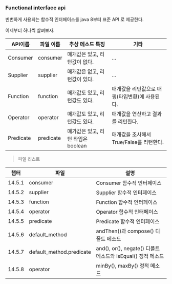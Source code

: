 ### Functional interface api

빈번하게 사용되는 함수적 인터페이스를 java 8부터 표준 API 로 제공한다.

이제부터 하나씩 살펴보자.

| API이름   | 파일 이름 | 추상 메소드 특징                   | 기타                                           |
| --------- | --------- | ---------------------------------- | ---------------------------------------------- |
| Consumer  | consumer  | 매개값은 있고, 리턴값이 없다.      | ...                                            |
| Supplier  | supplier  | 매개값은 없고, 리턴값이 있다.      | ...                                            |
| Function  | function  | 매개값도 있고, 리턴값도 있다.      | 매개값을 리턴값으로 매핑(타입변환)에 사용된다. |
| Operator  | operator  | 매개값도 있고, 리턴값도 있다.      | 매개값을 연산하고 결과를 리턴한다.             |
| Predicate | predicate | 매가값은 있고, 리턴 타입은 boolean | 매개값을 조사해서 True/False를 리턴한다.       |

> 파일 리스트

| 챕터   | 파일                     | 설명                                                        |
| ------ | ------------------------ | ----------------------------------------------------------- |
| 14.5.1 | consumer                 | Consumer 함수적 인터페이스                                  |
| 14.5.2 | supplier                 | Supplier 함수적 인터페이스                                  |
| 14.5.3 | function                 | Function 함수적 인터페이스                                  |
| 14.5.4 | operator                 | Operator 함수적 인터페이스                                  |
| 14.5.5 | predicate                | Predicate 함수적 인터페이스                                 |
| 14.5.6 | default_method           | andThen()과 compose() 디폴트 메소드                         |
| 14.5.7 | default_method.predicate | and(), or(), negate() 디폴트 메소드와 isEqual() 정적 메소드 |
| 14.5.8 | operator                 | minBy(), maxBy() 정적 메소드                                |
